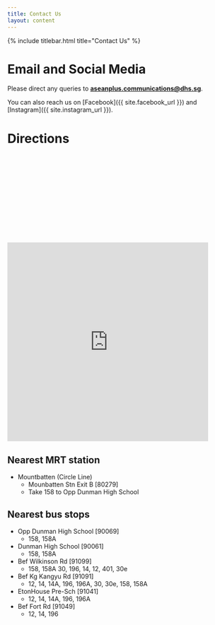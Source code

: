 ```yaml
---
title: Contact Us
layout: content
---
```


{% include titlebar.html title="Contact Us" %}

# Email and Social Media

Please direct any queries to **aseanplus.communications@dhs.sg**.

You can also reach us on [Facebook]({{ site.facebook_url }}) and [Instagram]({{ site.instagram_url }}).

# Directions

<iframe src="https://www.google.com/maps/embed?pb=!1m18!1m12!1m3!1d3988.7927519927207!2d103.88005031495246!3d1.2991301990524735!2m3!1f0!2f0!3f0!3m2!1i1024!2i768!4f13.1!3m3!1m2!1s0x31da1844cf14b4cd%3A0x46b9ea77aa511924!2sDunman+High+School!5e0!3m2!1sen!2ssg!4v1549031628282" width="600" height="450" frameborder="0" style="width:90%;border:0;margin-top:5vh;" allowfullscreen></iframe>


## Nearest MRT station
* Mountbatten (Circle Line)
    * Mounbatten Stn Exit B [80279]
    * Take 158 to Opp Dunman High School

## Nearest bus stops
* Opp Dunman High School [90069]
    * 158, 158A
* Dunman High School [90061]
    * 158, 158A
* Bef Wilkinson Rd [91099]
    * 158, 158A 30, 196, 14, 12, 401, 30e
* Bef Kg Kangyu Rd [91091]
    * 12, 14, 14A, 196, 196A, 30, 30e, 158, 158A
* EtonHouse Pre-Sch [91041]
    * 12, 14, 14A, 196, 196A
* Bef Fort Rd [91049]
    * 12, 14, 196



